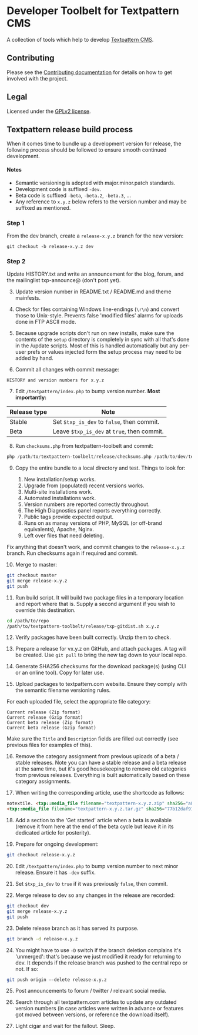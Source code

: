 # Developer Toolbelt for Textpattern CMS

A collection of tools which help to develop [Textpattern CMS](https://textpattern.com/).

## Contributing

Please see the [Contributing documentation](https://docs.textpattern.io/development/contributing) for details on how to get involved with the project.

## Legal

Licensed under the [GPLv2 license](https://github.com/textpattern/textpattern/blob/master/LICENSE.txt).

## Textpattern release build process

When it comes time to bundle up a development version for release, the following process should be followed to ensure smooth continued development.

#### Notes

* Semantic versioning is adopted with major.minor.patch standards.
* Development code is suffixed `-dev`.
* Beta code is suffixed `-beta`, `-beta.2`, `-beta.3`, ...
* Any reference to `x.y.z` below refers to the version number and may be suffixed as mentioned.

### Step 1

From the dev branch, create a `release-x.y.z` branch for the new version:

```
git checkout -b release-x.y.z dev
```

### Step 2

Update HISTORY.txt and write an announcement for the blog, forum, and the mailinglist txp-announce@ (don't post yet).

3. Update version number in README.txt / README.md and theme mainfests.

4. Check for files containing Windows line-endings (`\r\n`) and convert those to Unix-style. Prevents false 'modified files' alarms for uploads done in FTP ASCII mode.

5. Because upgrade scripts don't run on new installs, make sure the contents of the `setup` directory is completely in sync with all that's done in the /update scripts. Most of this is handled automatically but any per-user prefs or values injected form the setup process may need to be added by hand.

6. Commit all changes with commit message:

```
HISTORY and version numbers for x.y.z
```

7. Edit `/textpattern/index.php` to bump version number. **Most importantly:**

Release type | Note
------------ | ----
Stable | Set `$txp_is_dev` to `false`, then commit.
Beta | Leave `$txp_is_dev` at `true`, then commit.

8. Run `checksums.php` from textpattern-toolbelt and commit:

```php
php /path/to/textpattern-toolbelt/release/checksums.php /path/to/dev/textpattern rebuild
```

9. Copy the entire bundle to a local directory and test. Things to look for:

   1. New installation/setup works.
   2. Upgrade from (populated) recent versions works.
   3. Multi-site installations work.
   4. Automated installations work.
   5. Version numbers are reported correctly throughout.
   6. The High Diagnostics panel reports everything correctly.
   7. Public tags provide expected output.
   8. Runs on as manay versions of PHP, MySQL (or off-brand equivalents), Apache, Nginx.
   9. Left over files that need deleting.

Fix anything that doesn't work, and commit changes to the `release-x.y.z` branch. Run checksums again if required and commit.

10. Merge to master:

```bash
git checkout master
git merge release-x.y.z
git push
```

11. Run build script. It will build two package files in a temporary location and report where that is. Supply a second argument if you wish to override this destination.

```bash
cd /path/to/repo
/path/to/textpattern-toolbelt/release/txp-gitdist.sh x.y.z
```

12. Verify packages have been built correctly. Unzip them to check.

13. Prepare a release for vx.y.z on GitHub, and attach packages. A tag will be created. Use `git pull` to bring the new tag down to your local repo.

14. Generate SHA256 checksums for the download package(s) (using CLI or an online tool). Copy for later use.

15. Upload packages to textpattern.com website. Ensure they comply with the semantic filename versioning rules.

For each uploaded file, select the appropriate file category:

```
Current release (Zip format)
Current release (Gzip format)
Current beta release (Zip format)
Current beta release (Gzip format)
```

Make sure the `Title` and `Description` fields are filled out correctly (see previous files for examples of this).

16. Remove the category assignment from previous uploads of a beta / stable releases. Note you can have a stable release and a beta release at the same time, but it's good housekeeping to remove old categories from previous releases. Everything is built automatically based on these category assignments.

17. When writing the corresponding article, use the shortcode as follows:

```html
notextile. <txp::media_file filename="textpattern-x.y.z.zip" sha256="a868c05fc37108f2bb5e878cfbcdc61a82ce2646c4676cccb8105a6c6277be7a" />
<txp::media_file filename="textpattern-x.y.z.tar.gz" sha256="77b12daf91a9a2762f9df7b410c43d05e7ab7a12e32614f534f49b910b3ec303" />
```

18. Add a section to the 'Get started' article when a beta is available (remove it from here at the end of the beta cycle but leave it in its dedicated article for posterity).

19. Prepare for ongoing development:

```bash
git checkout release-x.y.z
```

20. Edit `/textpattern/index.php` to bump version number to next minor release. Ensure it has `-dev` suffix.

21. Set `$txp_is_dev` to `true` if it was previously `false`, then commit.

22. Merge release to dev so any changes in the release are recorded:

```bash
git checkout dev
git merge release-x.y.z
git push
```

23. Delete release branch as it has served its purpose.

```bash
git branch -d release-x.y.z
```

24. You might have to use `-D` switch if the branch deletion complains it's 'unmerged': that's because we just modified it ready for returning to dev. It depends if the release branch was pushed to the central repo or not. If so:

```bash
git push origin —-delete release-x.y.z
```

25. Post announcements to forum / twitter / relevant social media.

26. Search through all textpattern.com articles to update any outdated version numbers (in case articles were written in advance or features got moved between versions, or reference the download itself).

27. Light cigar and wait for the fallout. Sleep.
